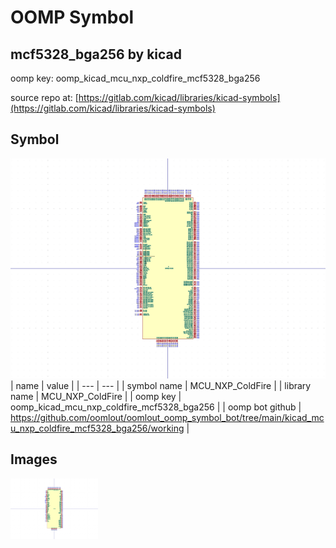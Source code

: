 # OOMP Symbol  
## mcf5328_bga256  by kicad  
  
oomp key: oomp_kicad_mcu_nxp_coldfire_mcf5328_bga256  
  
source repo at: [https://gitlab.com/kicad/libraries/kicad-symbols](https://gitlab.com/kicad/libraries/kicad-symbols)  
## Symbol  
  
[![working.png](working_600.png)](working.png)  
| name | value | 
| --- | --- | 
| symbol name | MCU_NXP_ColdFire | 
| library name | MCU_NXP_ColdFire | 
| oomp key | oomp_kicad_mcu_nxp_coldfire_mcf5328_bga256 | 
| oomp bot github | https://github.com/oomlout/oomlout_oomp_symbol_bot/tree/main/kicad_mcu_nxp_coldfire_mcf5328_bga256/working | 
## Images  
  
[![working.png](working_140.png)](working.png)  
